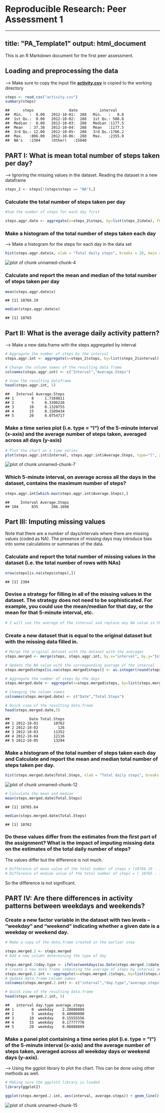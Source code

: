 # Reproducible Research: Peer Assessment 1
---
title: "PA_Template1"
output: html_document
---

This is an R Markdown document for the first peer assessment. 

## Loading and preprocessing the data 

 --> Make sure to copy the input file <u><b>activity.csv</b></u> is copied to the working directory


```r
steps <- read.csv("activity.csv")
summary(steps)
```

```
##      steps                date          interval     
##  Min.   :  0.00   2012-10-01:  288   Min.   :   0.0  
##  1st Qu.:  0.00   2012-10-02:  288   1st Qu.: 588.8  
##  Median :  0.00   2012-10-03:  288   Median :1177.5  
##  Mean   : 37.38   2012-10-04:  288   Mean   :1177.5  
##  3rd Qu.: 12.00   2012-10-05:  288   3rd Qu.:1766.2  
##  Max.   :806.00   2012-10-06:  288   Max.   :2355.0  
##  NA's   :2304     (Other)   :15840
```
## PART I: What is mean total number of steps taken per day?

 --> Ignoring the missing values in the dataset. Reading the dataset in a new dataframe
 

```r
steps_2 <- steps[!(steps$steps == "NA"),]
```

### Calculate the total number of steps taken per day
 

```r
#Sum the number of steps for each day first

steps.aggr.date <- aggregate(x=steps_2$steps, by=list(steps_2$date), FUN=sum)
```

### Make a histogram of the total number of steps taken each day

 --> Make a histogram for the steps for each day in the data set
 

```r
hist(steps.aggr.date$x, xlab = "Total daily steps", breaks = 20, main = "Total of steps taken per day", col="blue")
```

![plot of chunk unnamed-chunk-4](figure/unnamed-chunk-4-1.png) 

### Calculate and report the mean and median of the total number of steps taken per day

```r
mean(steps.aggr.date$x)
```

```
## [1] 10766.19
```

```r
median(steps.aggr.date$x)
```

```
## [1] 10765
```

## Part II: What is the average daily activity pattern?

--> Make a new data.frame with the steps aggregated by interval

```r
# Aggregate the number of steps by the interval
steps.aggr.int <- aggregate(x=steps_2$steps, by=list(steps_2$interval), FUN=mean)

# Change the column names of the resulting data frame
colnames(steps.aggr.int) <- c("Interval","Average.Steps")

# View the resulting dataframe 
head(steps.aggr.int, 5)
```

```
##   Interval Average.Steps
## 1        0     1.7169811
## 2        5     0.3396226
## 3       10     0.1320755
## 4       15     0.1509434
## 5       20     0.0754717
```

### Make a time series plot (i.e. type = "l") of the 5-minute interval (x-axis) and the average number of steps taken, averaged across all days (y-axis)

```r
# Plot the chart as a time series
plot(steps.aggr.int$Interval, steps.aggr.int$Average.Steps, type="l", xlab="5 minute interval", ylab="Average steps in each interval")
```

![plot of chunk unnamed-chunk-7](figure/unnamed-chunk-7-1.png) 

### Which 5-minute interval, on average across all the days in the dataset, contains the maximum number of steps?

```r
steps.aggr.int[which.max(steps.aggr.int$Average.Steps),]
```

```
##     Interval Average.Steps
## 104      835      206.1698
```

## Part III: Imputing missing values
Note that there are a number of days/intervals where there are missing values (coded as NA). The presence of missing days may introduce bias into some calculations or summaries of the data.

### Calculate and report the total number of missing values in the dataset (i.e. the total number of rows with NAs)


```r
nrow(steps[is.na(steps$steps),])
```

```
## [1] 2304
```

### Devise a strategy for filling in all of the missing values in the dataset. The strategy does not need to be sophisticated. For example, you could use the mean/median for that day, or the mean for that 5-minute interval, etc.

```r
# I will use the average of the interval and replace any NA value in that interval
```

### Create a new dataset that is equal to the original dataset but with the missing data filled in.

```r
# Merge the original dataset with the dataset with the averages
steps.merged <- merge(steps, steps.aggr.int, by.x="interval", by.y="Interval")

# Update the NA value with the corresponding average of the interval
steps.merged$steps[is.na(steps.merged$steps)] <- as.integer(round(steps.merged$Average.Steps[is.na(steps.merged$steps)]))

# Aggregate the number of steps by the days
steps.merged.date <- aggregate(x=steps.merged$steps, by=list(steps.merged$date), FUN=sum)

# Changing the column names
colnames(steps.merged.date) <- c("Date","Total.Steps")

# Quick view of the resulting data.frame
head(steps.merged.date,5)
```

```
##         Date Total.Steps
## 1 2012-10-01       10762
## 2 2012-10-02         126
## 3 2012-10-03       11352
## 4 2012-10-04       12116
## 5 2012-10-05       13294
```

### Make a histogram of the total number of steps taken each day and Calculate and report the mean and median total number of steps taken per day.


```r
hist(steps.merged.date$Total.Steps, xlab = "Total daily steps", breaks = 20, main = "Total of steps taken per day", col="blue")
```

![plot of chunk unnamed-chunk-12](figure/unnamed-chunk-12-1.png) 

```r
# Calculate the mean and median
mean(steps.merged.date$Total.Steps)
```

```
## [1] 10765.64
```

```r
median(steps.merged.date$Total.Steps)
```

```
## [1] 10762
```

### Do these values differ from the estimates from the first part of the assignment? What is the impact of imputing missing data on the estimates of the total daily number of steps?

The values differ but the difference is not much.

```r
# Difference of mean value of the total number of steps = (10766.19 - 10765.64) = 0.65
# Difference of median value of the total number of steps = ( 10765 - 10762) = 3
```
So the difference is not significant.

## PART IV: Are there differences in activity patterns between weekdays and weekends?

### Create a new factor variable in the dataset with two levels – “weekday” and “weekend” indicating whether a given date is a weekday or weekend day.


```r
# Make a copy of the data.frame created in the earlier step

steps.merged.2 <- steps.merged
# Add a new column determining the type of day 

steps.merged.2$day.type <- ifelse(weekdays(as.Date(steps.merged.2$date)) %in% c("Saturday", "Sunday"), "weekend", "weekday")
# Create a new data frame computing the average of steps by interval and the weekday type
steps.merged.2.int <- aggregate(x=steps.merged.2$steps, by=list(steps.merged.2$interval,steps.merged.2$day.type), FUN=mean)
# Update data.frame column names
colnames(steps.merged.2.int) <- c("interval","day.type","average.steps")

# Quick view of the resulting data.frame
head(steps.merged.2.int, 5)
```

```
##   interval day.type average.steps
## 1        0  weekday    2.28888889
## 2        5  weekday    0.40000000
## 3       10  weekday    0.15555556
## 4       15  weekday    0.17777778
## 5       20  weekday    0.08888889
```

### Make a panel plot containing a time series plot (i.e. type = "l") of the 5-minute interval (x-axis) and the average number of steps taken, averaged across all weekday days or weekend days (y-axis).

--> Using the ggplot library to plot the chart. This can be done using other methods as well.


```r
# Making sure the ggplot2 library is loaded
library(ggplot2)

ggplot(steps.merged.2.int, aes(interval, average.steps)) + geom_line() + xlab("Time of day") + ylab("Mean number of steps") + facet_grid(. ~ day.type)
```

![plot of chunk unnamed-chunk-15](figure/unnamed-chunk-15-1.png) 
